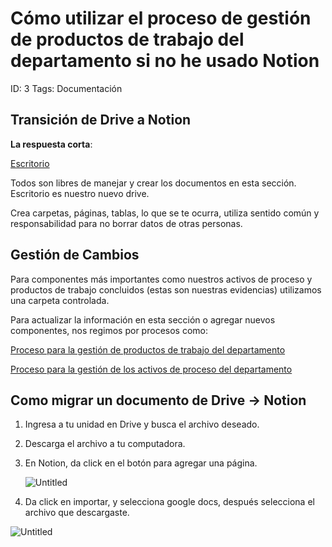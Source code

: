 # Cómo utilizar el proceso de gestión de productos de trabajo del departamento si no he usado Notion

ID: 3
Tags: Documentación

## Transición de Drive a Notion

**La respuesta corta**:

[Escritorio](../../Escritorio%2048dc738f81a343219aa00799b025a0f9.md)

Todos son libres de manejar y crear los documentos en esta sección. Escritorio es nuestro nuevo drive.

Crea carpetas, páginas, tablas, lo que se te ocurra, utiliza sentido común y responsabilidad para no borrar datos de otras personas.

## Gestión de Cambios

Para componentes más importantes como nuestros activos de proceso y productos de trabajo concluidos (estas son nuestras evidencias) utilizamos una carpeta controlada.

Para actualizar la información en esta sección o agregar nuevos componentes, nos regimos por procesos como:

[Proceso para la gestión de productos de trabajo del departamento](../Procesos%20fac78b4699564ea0915cdcb6bf4132b2/Proceso%20para%20la%20gestio%CC%81n%20de%20productos%20de%20trabajo%20d%208d24822f55034276831ccfef9f324c9b.md)

[Proceso para la gestión de los activos de proceso del departamento](https://www.notion.so/Proceso-para-la-gesti-n-de-los-activos-de-proceso-del-departamento-bfe76154c6ef4f3fb5f1342b8530d5b0)

## Como migrar un documento de Drive → Notion

1. Ingresa a tu unidad en Drive y busca el archivo deseado.
2. Descarga el archivo a tu computadora.
3. En Notion, da click en el botón para agregar una página.
    
    ![Untitled](Co%CC%81mo%20utilizar%20el%20proceso%20de%20gestio%CC%81n%20de%20productos%208b83d92e64b54e9da1d705049b1d26ac/Untitled.png)
    
4. Da click en importar, y selecciona google docs, después selecciona el archivo que descargaste.

![Untitled](Co%CC%81mo%20utilizar%20el%20proceso%20de%20gestio%CC%81n%20de%20productos%208b83d92e64b54e9da1d705049b1d26ac/Untitled%201.png)